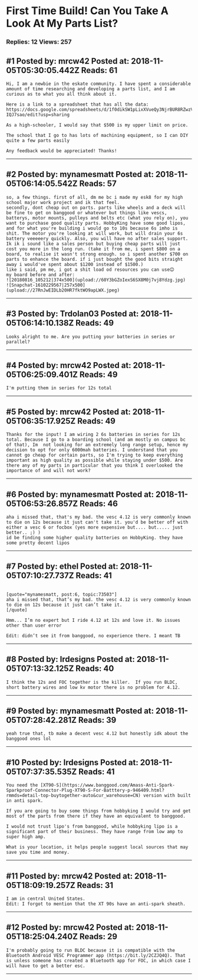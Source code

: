 # First Time Build! Can You Take A Look At My Parts List?

### Replies: 12 Views: 257

## \#1 Posted by: mrcw42 Posted at: 2018-11-05T05:30:05.442Z Reads: 61

```
Hi, I am a newbie in the eskate community. I have spent a considerable amount of time researching and developing a parts list, and I am curious as to what you all think about it.

Here is a link to a spreadsheet that has all the data:
https://docs.google.com/spreadsheets/d/1f0dikSW1pLixXVueQy3NjrBUR8RZwzV_r7o-IQJ7sao/edit?usp=sharing

As a high-schooler, I would say that $500 is my upper limit on price.

The school that I go to has lots of machining equipment, so I can DIY quite a few parts easily

Any feedback would be appreciated! Thanks!
```

---
## \#2 Posted by: mynamesmatt Posted at: 2018-11-05T06:14:05.542Z Reads: 57

```
so, a few things. first of all, dm me bc i made my esk8 for my high school major work project and ik that feel.
secondly, dont cheap out on parts. parts like wheels and a deck will be fine to get on banggood or whatever but things like vescs, batterys, motor mounts, pulleys and belts etc (what you rely on), you want to purchase good quality parts. HobbyKing have some good lipos, and for what you're building i would go to 10s because 6s imho is shit. The motor you're looking at will work, but will drain your 6s battery veeeeery quickly. Also, you will have no after sales support. Ik ik i sound like a sales person but buying cheap parts will just cost you more in the long run. (take it from me, i spent $800 on a board, to realise it wasn't strong enough. so i spent another $700 on parts to enhance the board. if i just bought the good bits straight away i would've spent about $1200 instead of $1500.)
like i said, pm me, i got a shit load od resources you can use😊
my board before and after:
![20180816_105212|374x500](upload://60Y3bGZoIexS6SX8M0j7vj8Ydzg.jpg)
![Snapchat-1610229567|257x500](upload://27RnJwEIDLb20HR7fktWO9apLWX.jpeg)
```

---
## \#3 Posted by: Trdolan03 Posted at: 2018-11-05T06:14:10.138Z Reads: 49

```
Looks alright to me. Are you putting your batteries in series or parallel?
```

---
## \#4 Posted by: mrcw42 Posted at: 2018-11-05T06:25:09.401Z Reads: 49

```
I'm putting them in series for 12s total
```

---
## \#5 Posted by: mrcw42 Posted at: 2018-11-05T06:35:17.925Z Reads: 49

```
Thanks for the input! I am wiring 2 6s batteries in series for 12s total. Because I go to a boarding school (and am mostly on campus bc of that), Im  not looking for an extremely long range setup, hence my decision to opt for only 6000mah batteries. I understand that you cannot go cheap for certain parts, so I'm trying to keep everything important as high quality as possible while staying under $500. Are there any of my parts in particular that you think I overlooked the importance of and will not work?
```

---
## \#6 Posted by: mynamesmatt Posted at: 2018-11-05T06:53:26.857Z Reads: 46

```
aha i missed that, that's my bad. the vesc 4.12 is very commonly known to die on 12s because it just can't take it. you'd be better off with either a vesc 6 or focbox (yes more expensive but.... but..... just better.. ;) )
id be finding some higher quality batteries on HobbyKing. they have some pretty decent lipos
```

---
## \#7 Posted by: ethel Posted at: 2018-11-05T07:10:27.737Z Reads: 41

```

[quote="mynamesmatt, post:6, topic:73503"]
aha i missed that, that’s my bad. the vesc 4.12 is very commonly known to die on 12s because it just can’t take it.
[/quote]

Hmm... I’m no expert but I ride 4.12 at 12s and love it. No issues other than user error

Edit: didn’t see it from banggood, no experience there. I meant TB
```

---
## \#8 Posted by: lrdesigns Posted at: 2018-11-05T07:13:32.125Z Reads: 40

```
I think the 12s and FOC together is the killer.  If you run BLDC, short battery wires and low kv motor there is no problem for 4.12.
```

---
## \#9 Posted by: mynamesmatt Posted at: 2018-11-05T07:28:42.281Z Reads: 39

```
yeah true that, tb make a decent vesc 4.12 but honestly idk about the banggood ones lol
```

---
## \#10 Posted by: lrdesigns Posted at: 2018-11-05T07:37:35.535Z Reads: 41

```
You need the [XT90-S](https://www.banggood.com/Amass-Anti-Spark-Sparkproof-Connector-Plug-XT90-S-For-Batttery-p-946409.html?rmmds=detail-top-buytogether-auto&cur_warehouse=CN) version with built in anti spark. 

If you are going to buy some things from hobbyking I would try and get most of the parts from there if they have an equivalent to banggood. 

I would not trust lipo's from banggood, while hobbyking lipo is a significant part of their business. They have range from low amp to super high amp. 

What is your location, it helps people suggest local sources that may save you time and money.
```

---
## \#11 Posted by: mrcw42 Posted at: 2018-11-05T18:09:19.257Z Reads: 31

```
I am in central United States.
Edit: I forgot to mention that the XT 90s have an anti-spark sheath.
```

---
## \#12 Posted by: mrcw42 Posted at: 2018-11-05T18:25:04.240Z Reads: 29

```
I'm probably going to run BLDC because it is compatible with the Bluetooth Android VESC Programmer app (https://bit.ly/2CZJQ4Q). That is unless someone has created a Bluetooth app for FOC, in which case I will have to get a better esc.
```

---
